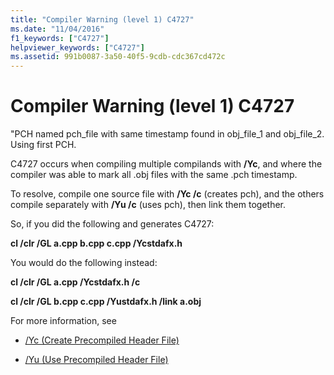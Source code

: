 ```yaml
---
title: "Compiler Warning (level 1) C4727"
ms.date: "11/04/2016"
f1_keywords: ["C4727"]
helpviewer_keywords: ["C4727"]
ms.assetid: 991b0087-3a50-40f5-9cdb-cdc367cd472c
---
```

# Compiler Warning (level 1) C4727

"PCH named pch_file with same timestamp found in obj_file_1 and obj_file_2.  Using first PCH.

C4727 occurs when compiling multiple compilands with **/Yc**, and where the compiler was able to mark all .obj files with the same .pch timestamp.

To resolve, compile one source file with **/Yc /c** (creates pch), and the others compile separately with **/Yu /c** (uses pch), then link them together.

So, if you did the following and generates C4727:

**cl /clr /GL a.cpp b.cpp c.cpp /Ycstdafx.h**

You would do the following instead:

**cl /clr /GL a.cpp /Ycstdafx.h /c**

**cl /clr /GL b.cpp c.cpp /Yustdafx.h /link a.obj**

For more information, see

- [/Yc (Create Precompiled Header File)](../../build/reference/yc-create-precompiled-header-file.md)

- [/Yu (Use Precompiled Header File)](../../build/reference/yu-use-precompiled-header-file.md)